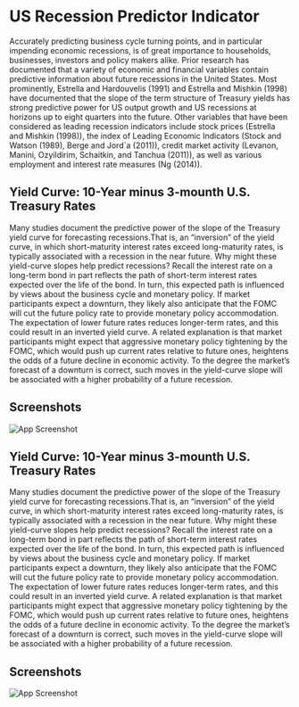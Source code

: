# US Recession Predictor Indicator

Accurately predicting business cycle turning points, and in particular impending economic recessions, is of great importance to households, businesses, investors and policy makers alike. 
Prior research has documented that a variety of economic and financial variables contain predictive information about future recessions in the United States. Most prominently, Estrella and Hardouvelis (1991) and Estrella and Mishkin (1998) have documented that the slope of the term structure of Treasury yields has strong predictive power for US output growth and US recessions at horizons up to eight quarters into the future. Other variables that have been considered as leading recession indicators include stock prices (Estrella and Mishkin (1998)), the index of Leading Economic Indicators (Stock and Watson (1989), Berge and Jord`a (2011)), credit market activity (Levanon, Manini, Ozyildirim, Schaitkin, and Tanchua (2011)), as well as various employment and interest rate measures (Ng (2014)).


## Yield Curve: 10-Year minus 3-mounth U.S. Treasury Rates

Many studies document the predictive power of the slope of the Treasury yield curve for forecasting recessions.That is, an “inversion” of the yield curve, in which short-maturity interest rates exceed long-maturity rates, is typically associated with a recession in the near future.  Why might these yield-curve slopes help predict recessions? Recall the interest rate on a long-term bond in part reflects the path of short-term interest rates expected over the life of the bond. In turn, this expected path is influenced by views about the business cycle and monetary policy. If market participants expect a downturn, they likely also anticipate that the FOMC will cut the future policy rate to provide monetary policy accommodation. The expectation of lower future rates reduces longer-term rates, and this could result in an inverted yield curve. A related explanation is that market participants might expect that aggressive monetary policy tightening by the FOMC, which would push up current rates relative to future ones, heightens the odds of a future decline in economic activity. To the degree the market’s forecast of a downturn is correct, such moves in the yield-curve slope will be associated with a higher probability of a future recession.

## Screenshots

![App Screenshot](https://i.ibb.co/pZPpcyR/1.png)


## Yield Curve: 10-Year minus 3-mounth U.S. Treasury Rates

Many studies document the predictive power of the slope of the Treasury yield curve for forecasting recessions.That is, an “inversion” of the yield curve, in which short-maturity interest rates exceed long-maturity rates, is typically associated with a recession in the near future.  Why might these yield-curve slopes help predict recessions? Recall the interest rate on a long-term bond in part reflects the path of short-term interest rates expected over the life of the bond. In turn, this expected path is influenced by views about the business cycle and monetary policy. If market participants expect a downturn, they likely also anticipate that the FOMC will cut the future policy rate to provide monetary policy accommodation. The expectation of lower future rates reduces longer-term rates, and this could result in an inverted yield curve. A related explanation is that market participants might expect that aggressive monetary policy tightening by the FOMC, which would push up current rates relative to future ones, heightens the odds of a future decline in economic activity. To the degree the market’s forecast of a downturn is correct, such moves in the yield-curve slope will be associated with a higher probability of a future recession.

## Screenshots

![App Screenshot](https://i.ibb.co/pZPpcyR/1.png)
